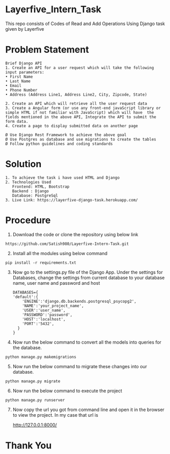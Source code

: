# Layerfive_Intern_Task

This repo consists of Codes of Read and Add Operations Using Django task given by Layerfive

# Problem Statement
  
    Brief Django API
	1. Create an API for a user request which will take the following input parameters:
	• First Name
	• Last Name
	• Email
	• Phone Number
	• Address (Address Line1, Address Line2, City, Zipcode, State)
	
	2. Create an API which will retrieve all the user request data
	3. Create a Angular form (or use any front-end javaScript library or simple HTML if not familiar with JavaScript) which will have  the fields mentioned in the above API, Integrate the API to submit the form data.
	4. Create a page to display submitted data on another page

	Ø Use Django Rest Framework to achieve the above goal
	Ø Use Postgres as database and use migrations to create the tables
	Ø Follow python guidelines and coding standards
  
# Solution
  
    1. To achieve the task i have used HTML and Django
    2. Technologies Used
       Frontend: HTML, Bootstrap
       Backend : Django
       Database: PostgreSql
    3. Live Link: https://layerfive-django-task.herokuapp.com/

# Procedure
   1. Download the code or clone the repository using below link
   	
	https://github.com/Satish980/Layerfive-Intern-Task.git
	
   2. Install all the modules using below command
   
   			
	pip install -r requirements.txt
   3. Now go to the settings.py file of the Django App. Under the settings for Databases, change the settings from current database to
      your database name, user name and password and host 
      
      	  DATABASES={
		  'default':{
		      'ENGINE':'django.db.backends.postgresql_psycopg2',
		      'NAME':'your_project_name',
		      'USER':'user_name',
		      'PASSWORD':'password',
		      'HOST':'localhost',
		      'PORT':'5432',
		    }
		  }
   4. Now run the below command to convert all the models into queries for the database.

	python manage.py makemigrations
   5. Now run the below command to migrate these changes into our database.

	python manage.py migrate
   6. Now run the below command to execute the project

	python manage.py runserver
   7. Now copy the url you got from command line and open it in the browser to view the project. In my case that url is
   
   		http://127.0.0.1:8000/
   # Thank You

	
